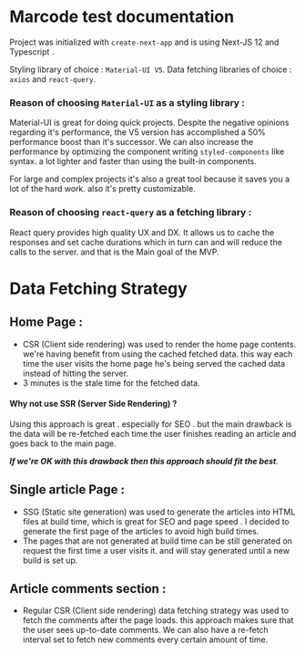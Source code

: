 # Marcode test documentation

Project was initialized with `create-next-app` and is using Next-JS 12 and Typescript .

Styling library of choice : `Material-UI V5`.
Data fetching libraries of choice : `axios` and `react-query`.

### Reason of choosing `Material-UI` as a styling library :

Material-UI is great for doing quick projects. Despite the negative opinions regarding it's performance, the V5 version has accomplished a 50% performance boost than it's successor. We can also increase the performance by optimizing the component writing `styled-components` like syntax. a lot lighter and faster than using the built-in components.

For large and complex projects it's also a great tool because it saves you a lot of the hard work. also it's pretty customizable.

### Reason of choosing `react-query` as a fetching library :

React query provides high quality UX and DX. It allows us to cache the responses and set cache durations which in turn can and will reduce the calls to the server. and that is the Main goal of the MVP.

# Data Fetching Strategy

## Home Page :

- CSR (Client side rendering) was used to render the home page contents. we're having benefit from using the cached fetched data. this way each time the user visits the home page he's being served the cached data instead of hitting the server.
- 3 minutes is the stale time for the fetched data.

#### Why not use SSR (Server Side Rendering) ?

Using this approach is great . especially for SEO . but the main drawback is the data will be re-fetched each time the user finishes reading an article and goes back to the main page.

**_If we're OK with this drawback then this approach should fit the best_**.

## Single article Page :

- SSG (Static site generation) was used to generate the articles into HTML files at build time, which is great for SEO and page speed . I decided to generate the first page of the articles to avoid high build times.
- The pages that are not generated at build time can be still generated on request the first time a user visits it. and will stay generated until a new build is set up.

## Article comments section :

- Regular CSR (Client side rendering) data fetching strategy was used to fetch the comments after the page loads. this approach makes sure that the user sees up-to-date comments. We can also have a re-fetch interval set to fetch new comments every certain amount of time.
